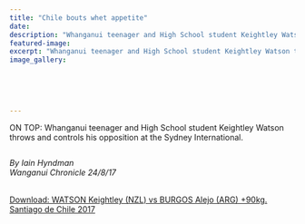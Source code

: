 ```yaml
---
title: "Chile bouts whet appetite"
date: 
description: "Whanganui teenager and High School student Keightley Watson throws and controls his opposition at the Sydney International..."
featured-image: 
excerpt: "Whanganui teenager and High School student Keightley Watson throws and controls his opposition at the Sydney International."
image_gallery:
	
	
	
	
	
---
```


<p>ON TOP: Whanganui teenager and High School student Keightley Watson throws and controls his opposition at the Sydney International.</p>
<p><img src=http://c1940652.r52.cf0.rackcdn.com/59add1adb8d39a35a50005f4/watson-chile-words-chron-24-aug.jpg alt="" /></p>
<p><em>By Iain Hyndman</em><br /><em>Wanganui Chronicle 24/8/17<br /><br /></em></p>
<p><a href="https://www.youtube.com/watch?v=BK54G6FJN38">Download:&nbsp;WATSON Keightley (NZL) vs BURGOS Alejo (ARG) +90kg. Santiago de Chile 2017</a></p>

